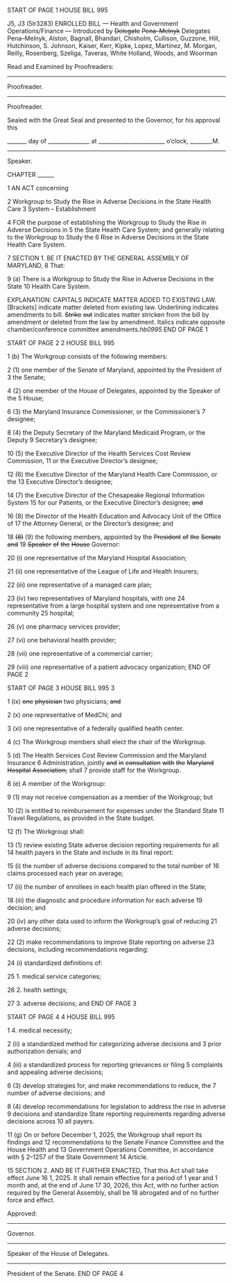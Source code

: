 START OF PAGE 1
HOUSE BILL 995

J5, J3 (5lr3283)
ENROLLED BILL
— Health and Government Operations/Finance —
Introduced by ~~Delegate~~ ~~Pena–Melnyk~~ Delegates Pena–Melnyk, Alston, Bagnall,
Bhandari, Chisholm, Cullison, Guzzone, Hill, Hutchinson, S. Johnson,
Kaiser, Kerr, Kipke, Lopez, Martinez, M. Morgan, Reilly, Rosenberg,
Szeliga, Taveras, White Holland, Woods, and Woorman

Read and Examined by Proofreaders:

_______________________________________________
Proofreader.
_______________________________________________
Proofreader.

Sealed with the Great Seal and presented to the Governor, for his approval this

_______ day of _______________ at ________________________ o’clock, ________M.

______________________________________________
Speaker.

CHAPTER ______

1 AN ACT concerning

2 Workgroup to Study the Rise in Adverse Decisions in the State Health Care
3 System – Establishment

4 FOR the purpose of establishing the Workgroup to Study the Rise in Adverse Decisions in
5 the State Health Care System; and generally relating to the Workgroup to Study the
6 Rise in Adverse Decisions in the State Health Care System.

7 SECTION 1. BE IT ENACTED BY THE GENERAL ASSEMBLY OF MARYLAND,
8 That:

9 (a) There is a Workgroup to Study the Rise in Adverse Decisions in the State
10 Health Care System.

EXPLANATION: CAPITALS INDICATE MATTER ADDED TO EXISTING LAW.
[Brackets] indicate matter deleted from existing law.
Underlining indicates amendments to bill.
~~Strike~~ ~~out~~ indicates matter stricken from the bill by amendment or deleted from the law by
amendment.
Italics indicate opposite chamber/conference committee amendments.*hb0995*
END OF PAGE 1

START OF PAGE 2
2 HOUSE BILL 995

1 (b) The Workgroup consists of the following members:

2 (1) one member of the Senate of Maryland, appointed by the President of
3 the Senate;

4 (2) one member of the House of Delegates, appointed by the Speaker of the
5 House;

6 (3) the Maryland Insurance Commissioner, or the Commissioner’s
7 designee;

8 (4) the Deputy Secretary of the Maryland Medicaid Program, or the Deputy
9 Secretary’s designee;

10 (5) the Executive Director of the Health Services Cost Review Commission,
11 or the Executive Director’s designee;

12 (6) the Executive Director of the Maryland Health Care Commission, or the
13 Executive Director’s designee;

14 (7) the Executive Director of the Chesapeake Regional Information System
15 for our Patients, or the Executive Director’s designee; ~~and~~

16 (8) the Director of the Health Education and Advocacy Unit of the Office of
17 the Attorney General, or the Director’s designee; and

18 ~~(8)~~ (9) the following members, appointed by the ~~President~~ ~~of~~ ~~the~~ ~~Senate~~ ~~and~~
19 ~~Speaker~~ ~~of~~ ~~the~~ ~~House~~ Governor:

20 (i) one representative of the Maryland Hospital Association;

21 (ii) one representative of the League of Life and Health Insurers;

22 (iii) one representative of a managed care plan;

23 (iv) two representatives of Maryland hospitals, with one
24 representative from a large hospital system and one representative from a community
25 hospital;

26 (v) one pharmacy services provider;

27 (vi) one behavioral health provider;

28 (vii) one representative of a commercial carrier;

29 (viii) one representative of a patient advocacy organization;
END OF PAGE 2

START OF PAGE 3
HOUSE BILL 995 3

1 (ix) ~~one~~ ~~physician~~ two physicians; ~~and~~

2 (x) one representative of MedChi; and

3 (xi) one representative of a federally qualified health center.

4 (c) The Workgroup members shall elect the chair of the Workgroup.

5 (d) The Health Services Cost Review Commission and the Maryland Insurance
6 Administration, jointly ~~and~~ ~~in~~ ~~consultation~~ ~~with~~ ~~the~~ ~~Maryland~~ ~~Hospital~~ ~~Association,~~ shall
7 provide staff for the Workgroup.

8 (e) A member of the Workgroup:

9 (1) may not receive compensation as a member of the Workgroup; but

10 (2) is entitled to reimbursement for expenses under the Standard State
11 Travel Regulations, as provided in the State budget.

12 (f) The Workgroup shall:

13 (1) review existing State adverse decision reporting requirements for all
14 health payers in the State and include in its final report:

15 (i) the number of adverse decisions compared to the total number of
16 claims processed each year on average;

17 (ii) the number of enrollees in each health plan offered in the State;

18 (iii) the diagnostic and procedure information for each adverse
19 decision; and

20 (iv) any other data used to inform the Workgroup’s goal of reducing
21 adverse decisions;

22 (2) make recommendations to improve State reporting on adverse
23 decisions, including recommendations regarding:

24 (i) standardized definitions of:

25 1. medical service categories;

26 2. health settings;

27 3. adverse decisions; and
END OF PAGE 3

START OF PAGE 4
4 HOUSE BILL 995

1 4. medical necessity;

2 (ii) a standardized method for categorizing adverse decisions and
3 prior authorization denials; and

4 (iii) a standardized process for reporting grievances or filing
5 complaints and appealing adverse decisions;

6 (3) develop strategies for, and make recommendations to reduce, the
7 number of adverse decisions; and

8 (4) develop recommendations for legislation to address the rise in adverse
9 decisions and standardize State reporting requirements regarding adverse decisions across
10 all payers.

11 (g) On or before December 1, 2025, the Workgroup shall report its findings and
12 recommendations to the Senate Finance Committee and the House Health and
13 Government Operations Committee, in accordance with § 2–1257 of the State Government
14 Article.

15 SECTION 2. AND BE IT FURTHER ENACTED, That this Act shall take effect June
16 1, 2025. It shall remain effective for a period of 1 year and 1 month and, at the end of June
17 30, 2026, this Act, with no further action required by the General Assembly, shall be
18 abrogated and of no further force and effect.

Approved:

________________________________________________________________________________
Governor.

________________________________________________________________________________
Speaker of the House of Delegates.

________________________________________________________________________________
President of the Senate.
END OF PAGE 4